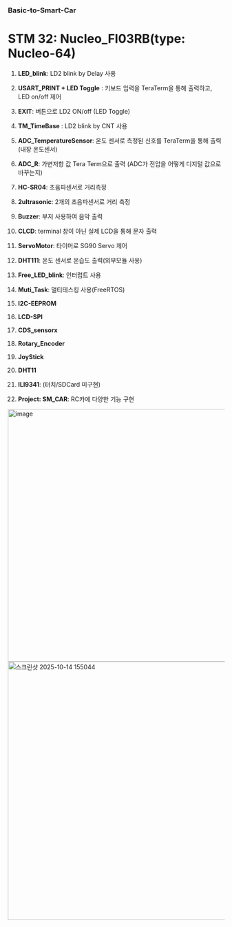 ### Basic-to-Smart-Car

# STM 32: Nucleo_Fl03RB(type: Nucleo-64)

1) **LED_blink**: LD2 blink by Delay 사용
2) **USART_PRINT + LED Toggle** : 키보드 입력을 TeraTerm을 통해 출력하고, LED on/off 제어
3) **EXIT**: 버튼으로 LD2 ON/off (LED Toggle)
4) **TM_TimeBase** : LD2 blink by CNT 사용
5) **ADC_TemperatureSensor**: 온도 센서로 측정된 신호를 TeraTerm을 통해 출력(내장 온도센서)
6) **ADC_R**: 가변저항 값 Tera Term으로 출력 (ADC가 전압을 어떻게 디지털 값으로 바꾸는지)
7) **HC-SR04**: 초음파센서로 거리측정
8) **2ultrasonic**: 2개의 초음파센서로 거리 측정
9) **Buzzer**: 부저 사용하여 음악 출력
10) **CLCD**: terminal 창이 아닌 실제 LCD을 통해 문자 출력
11) **ServoMotor**: 타이머로 SG90 Servo 제어
12) **DHT111**: 온도 센서로 온습도 출력(외부모듈 사용)
13) **Free_LED_blink**: 인터럽트 사용
14) **Muti_Task**:  멀티테스킹 사용(FreeRTOS)
15) **I2C-EEPROM**
16) **LCD-SPI**
17) **CDS_sensorx**
18) **Rotary_Encoder**
19) **JoyStick**
20) **DHT11**
21) **ILI9341**: (터치/SDCard 미구현)


15) **Project: SM_CAR**: RC카에 다양한 기능 구현


<img width="644" height="586" alt="image" src="https://github.com/user-attachments/assets/a9653899-7a52-4817-a853-589276252441" />
<img width="952" height="600" alt="스크린샷 2025-10-14 155044" src="https://github.com/user-attachments/assets/bd79cc96-a182-49e0-b34c-98842200b0b6" />


     
     
